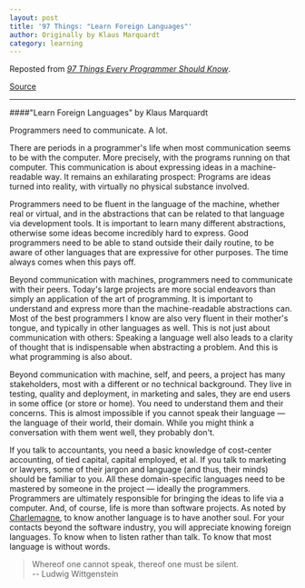 ```yaml
---
layout: post
title: '97 Things: "Learn Foreign Languages"'
author: Originally by Klaus Marquardt
category: learning
---
```


Reposted from [<i class="fa fa-book"></i> *97 Things Every Programmer Should Know*](http://www.amazon.com/Things-Every-Programmer-Should-Know-ebook/dp/B0039OVIAK/ref=tmm_kin_title_0?_encoding=UTF8&amp;sr=8-1&amp;qid=1427176231).

[<i class="fa fa-list-alt"></i> Source](http://programmer.97things.oreilly.com/wiki/index.php/Learn_Foreign_Languages)

---

####"Learn Foreign Languages" by Klaus Marquardt

Programmers need to communicate. A lot.

There are periods in a programmer's life when most communication seems to be with the computer. More precisely, with the programs running on that computer. This communication is about expressing ideas in a machine-readable way. It remains an exhilarating prospect: Programs are ideas turned into reality, with virtually no physical substance involved.

Programmers need to be fluent in the language of the machine, whether real or virtual, and in the abstractions that can be related to that language via development tools. It is important to learn many different abstractions, otherwise some ideas become incredibly hard to express. Good programmers need to be able to stand outside their daily routine, to be aware of other languages that are expressive for other purposes. The time always comes when this pays off.

Beyond communication with machines, programmers need to communicate with their peers. Today's large projects are more social endeavors than simply an application of the art of programming. It is important to understand and express more than the machine-readable abstractions can. Most of the best programmers I know are also very fluent in their mother's tongue, and typically in other languages as well. This is not just about communication with others: Speaking a language well also leads to a clarity of thought that is indispensable when abstracting a problem. And this is what programming is also about.

Beyond communication with machine, self, and peers, a project has many stakeholders, most with a different or no technical background. They live in testing, quality and deployment, in marketing and sales, they are end users in some office (or store or home). You need to understand them and their concerns. This is almost impossible if you cannot speak their language — the language of their world, their domain. While you might think a conversation with them went well, they probably don't.

If you talk to accountants, you need a basic knowledge of cost-center accounting, of tied capital, capital employed, et al. If you talk to marketing or lawyers, some of their jargon and language (and thus, their minds) should be familiar to you. All these domain-specific languages need to be mastered by someone in the project — ideally the programmers. Programmers are ultimately responsible for bringing the ideas to life via a computer.
And, of course, life is more than software projects. As noted by [Charlemagne](http://en.wikipedia.org/wiki/Charlemagne), to know another language is to have another soul. For your contacts beyond the software industry, you will appreciate knowing foreign languages. To know when to listen rather than talk. To know that most language is without words.

>Whereof one cannot speak, thereof one must be silent.  
>-- Ludwig Wittgenstein